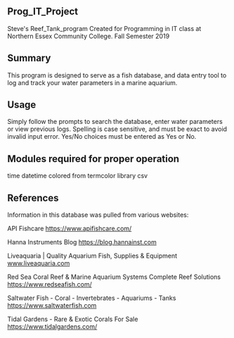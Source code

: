 Prog_IT_Project
--------------------
Steve's Reef_Tank_program
Created for Programming in IT class at Northern Essex Community College.
Fall Semester 2019

Summary
--------------------
This program is designed to serve as a fish database, and data entry tool to log and track your water parameters in a marine aquarium.

Usage
--------------------
Simply follow the prompts to search the database, enter water parameters or view previous logs.
Spelling is case sensitive, and must be exact to avoid invalid input error.
Yes/No choices must be entered as Yes or No.

Modules required for proper operation
-------------------------------------
time
datetime
colored from termcolor library
csv

References
--------------------
Information in this database was pulled from various websites:

API Fishcare
https://www.apifishcare.com/

Hanna Instruments Blog
https://blog.hannainst.com

Liveaquaria | Quality Aquarium Fish, Supplies & Equipment
www.liveaquaria.com

Red Sea Coral Reef & Marine Aquarium Systems Complete Reef Solutions
https://www.redseafish.com/

Saltwater Fish - Coral - Invertebrates - Aquariums - Tanks
https://www.saltwaterfish.com

Tidal Gardens - Rare & Exotic Corals For Sale
https://www.tidalgardens.com/



